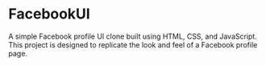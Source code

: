 # FacebookUI
A simple Facebook profile UI clone built using HTML, CSS, and JavaScript. This project is designed to replicate the look and feel of a Facebook profile page.
